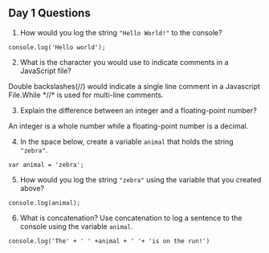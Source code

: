 ## Day 1 Questions

1. How would you log the string `"Hello World!"` to the console?

  ```
  console.log('Hello world');
  ```
2. What is the character you would use to indicate comments in a JavaScript file?

  Double backslashes(//) would indicate a single line comment in a Javascript File.While \*//* is used for multi-line comments. 

3. Explain the difference between an integer and a floating-point number?

  An integer is a whole number while a floating-point number is a decimal.

4. In the space below, create a variable `animal` that holds the string `"zebra"`.

  ```
  var animal = 'zebra';
  ```

5. How would you log the string `"zebra"` using the variable that you created above?

  ```
  console.log(animal);
  ```

6. What is concatenation? Use concatenation to log a sentence to the console using the variable `animal`.

  ```
  console.log('The' + ' ' +animal + ' '+ 'is on the run!')
  ```
